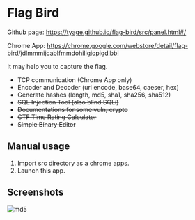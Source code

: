 # Flag Bird

Github page: <https://tyage.github.io/flag-bird/src/panel.html#/>

Chrome App: <https://chrome.google.com/webstore/detail/flag-bird/jdlmmmijcablfmmdohiligiopigdlbbi>

It may help you to capture the flag.

- TCP communication (Chrome App only)
- Encoder and Decoder (uri encode, base64, caeser, hex)
- Generate hashes (length, md5, sha1, sha256, sha512)
- ~~SQL Injection Tool (also blind SQLi)~~
- ~~Documentations for some vuln, crypto~~
- ~~CTF Time Rating Calculator~~
- ~~Simple Binary Editor~~

## Manual usage

1. Import src directory as a chrome apps.
2. Launch this app.

## Screenshots

![md5](https://raw.githubusercontent.com/tyage/flag-bird/master/screenshot/md5.gif)
